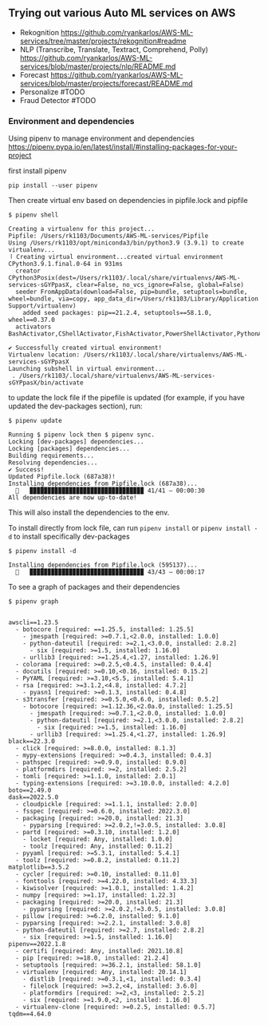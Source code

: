 ## Trying out various Auto ML services on AWS 

* Rekognition https://github.com/ryankarlos/AWS-ML-services/tree/master/projects/rekognition#readme
* NLP (Transcribe, Translate, Textract, Comprehend, Polly) https://github.com/ryankarlos/AWS-ML-services/blob/master/projects/nlp/README.md
* Forecast https://github.com/ryankarlos/AWS-ML-services/blob/master/projects/forecast/README.md
* Personalize #TODO
* Fraud Detector #TODO

### Environment and dependencies


Using pipenv  to manage environment and dependencies
https://pipenv.pypa.io/en/latest/install/#installing-packages-for-your-project

first install pipenv

```
pip install --user pipenv
```

Then create virtual env based on dependencies in pipfile.lock and pipfile

```
$ pipenv shell     
        
Creating a virtualenv for this project...
Pipfile: /Users/rk1103/Documents/AWS-ML-services/Pipfile
Using /Users/rk1103/opt/miniconda3/bin/python3.9 (3.9.1) to create virtualenv...
⠸ Creating virtual environment...created virtual environment CPython3.9.1.final.0-64 in 931ms
  creator CPython3Posix(dest=/Users/rk1103/.local/share/virtualenvs/AWS-ML-services-sGYPpasX, clear=False, no_vcs_ignore=False, global=False)
  seeder FromAppData(download=False, pip=bundle, setuptools=bundle, wheel=bundle, via=copy, app_data_dir=/Users/rk1103/Library/Application Support/virtualenv)
    added seed packages: pip==21.2.4, setuptools==58.1.0, wheel==0.37.0
  activators BashActivator,CShellActivator,FishActivator,PowerShellActivator,PythonActivator,XonshActivator

✔ Successfully created virtual environment! 
Virtualenv location: /Users/rk1103/.local/share/virtualenvs/AWS-ML-services-sGYPpasX
Launching subshell in virtual environment...
 . /Users/rk1103/.local/share/virtualenvs/AWS-ML-services-sGYPpasX/bin/activate

```

to update the lock file if the pipefile is updated (for example, if you
have updated the dev-packages section), run:

```
$ pipenv update

Running $ pipenv lock then $ pipenv sync.
Locking [dev-packages] dependencies...
Locking [packages] dependencies...
Building requirements...
Resolving dependencies...
✔ Success! 
Updated Pipfile.lock (687a38)!
Installing dependencies from Pipfile.lock (687a38)...
  🐍   ▉▉▉▉▉▉▉▉▉▉▉▉▉▉▉▉▉▉▉▉▉▉▉▉▉▉▉▉▉▉▉▉ 41/41 — 00:00:30
All dependencies are now up-to-date!

```
This will also install the dependencies to the env.

To install directly from lock file, can run `pipenv install` or `pipenv install -d` to
install specifically dev-packages

```
$ pipenv install -d

Installing dependencies from Pipfile.lock (595137)...
  🐍   ▉▉▉▉▉▉▉▉▉▉▉▉▉▉▉▉▉▉▉▉▉▉▉▉▉▉▉▉▉▉▉▉ 43/43 — 00:00:17

```

To see a graph of packages and their dependencies

```
$ pipenv graph 


awscli==1.23.5
  - botocore [required: ==1.25.5, installed: 1.25.5]
    - jmespath [required: >=0.7.1,<2.0.0, installed: 1.0.0]
    - python-dateutil [required: >=2.1,<3.0.0, installed: 2.8.2]
      - six [required: >=1.5, installed: 1.16.0]
    - urllib3 [required: >=1.25.4,<1.27, installed: 1.26.9]
  - colorama [required: >=0.2.5,<0.4.5, installed: 0.4.4]
  - docutils [required: >=0.10,<0.16, installed: 0.15.2]
  - PyYAML [required: >=3.10,<5.5, installed: 5.4.1]
  - rsa [required: >=3.1.2,<4.8, installed: 4.7.2]
    - pyasn1 [required: >=0.1.3, installed: 0.4.8]
  - s3transfer [required: >=0.5.0,<0.6.0, installed: 0.5.2]
    - botocore [required: >=1.12.36,<2.0a.0, installed: 1.25.5]
      - jmespath [required: >=0.7.1,<2.0.0, installed: 1.0.0]
      - python-dateutil [required: >=2.1,<3.0.0, installed: 2.8.2]
        - six [required: >=1.5, installed: 1.16.0]
      - urllib3 [required: >=1.25.4,<1.27, installed: 1.26.9]
black==22.3.0
  - click [required: >=8.0.0, installed: 8.1.3]
  - mypy-extensions [required: >=0.4.3, installed: 0.4.3]
  - pathspec [required: >=0.9.0, installed: 0.9.0]
  - platformdirs [required: >=2, installed: 2.5.2]
  - tomli [required: >=1.1.0, installed: 2.0.1]
  - typing-extensions [required: >=3.10.0.0, installed: 4.2.0]
boto==2.49.0
dask==2022.5.0
  - cloudpickle [required: >=1.1.1, installed: 2.0.0]
  - fsspec [required: >=0.6.0, installed: 2022.3.0]
  - packaging [required: >=20.0, installed: 21.3]
    - pyparsing [required: >=2.0.2,!=3.0.5, installed: 3.0.8]
  - partd [required: >=0.3.10, installed: 1.2.0]
    - locket [required: Any, installed: 1.0.0]
    - toolz [required: Any, installed: 0.11.2]
  - pyyaml [required: >=5.3.1, installed: 5.4.1]
  - toolz [required: >=0.8.2, installed: 0.11.2]
matplotlib==3.5.2
  - cycler [required: >=0.10, installed: 0.11.0]
  - fonttools [required: >=4.22.0, installed: 4.33.3]
  - kiwisolver [required: >=1.0.1, installed: 1.4.2]
  - numpy [required: >=1.17, installed: 1.22.3]
  - packaging [required: >=20.0, installed: 21.3]
    - pyparsing [required: >=2.0.2,!=3.0.5, installed: 3.0.8]
  - pillow [required: >=6.2.0, installed: 9.1.0]
  - pyparsing [required: >=2.2.1, installed: 3.0.8]
  - python-dateutil [required: >=2.7, installed: 2.8.2]
    - six [required: >=1.5, installed: 1.16.0]
pipenv==2022.1.8
  - certifi [required: Any, installed: 2021.10.8]
  - pip [required: >=18.0, installed: 21.2.4]
  - setuptools [required: >=36.2.1, installed: 58.1.0]
  - virtualenv [required: Any, installed: 20.14.1]
    - distlib [required: >=0.3.1,<1, installed: 0.3.4]
    - filelock [required: >=3.2,<4, installed: 3.6.0]
    - platformdirs [required: >=2,<3, installed: 2.5.2]
    - six [required: >=1.9.0,<2, installed: 1.16.0]
  - virtualenv-clone [required: >=0.2.5, installed: 0.5.7]
tqdm==4.64.0

```
